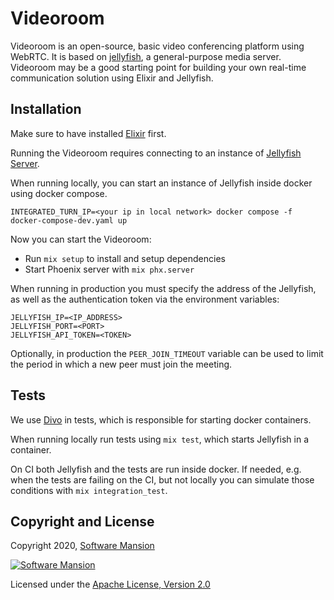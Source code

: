 # Videoroom

Videoroom is an open-source, basic video conferencing platform using WebRTC.
It is based on [jellyfish](https://github.com/jellyfish-dev/jellyfish), a general-purpose media server.
Videoroom may be a good starting point for building your own real-time communication solution using Elixir and Jellyfish.

## Installation

Make sure to have installed [Elixir](https://elixir-lang.org/install.html) first.

Running the Videoroom requires connecting to an instance of [Jellyfish Server](https://github.com/jellyfish-dev/jellyfish).

When running locally, you can start an instance of Jellyfish inside docker using docker compose.

```
INTEGRATED_TURN_IP=<your ip in local network> docker compose -f docker-compose-dev.yaml up
```

Now you can start the Videoroom:

- Run `mix setup` to install and setup dependencies
- Start Phoenix server with `mix phx.server`

When running in production you must specify the address of the Jellyfish, as well as the authentication token via the environment variables:

```
JELLYFISH_IP=<IP_ADDRESS>
JELLYFISH_PORT=<PORT>
JELLYFISH_API_TOKEN=<TOKEN>
```

Optionally, in production the `PEER_JOIN_TIMEOUT` variable can be used to limit the
period in which a new peer must join the meeting.

## Tests

We use [Divo](https://hexdocs.pm/divo/readme.html) in tests, which is responsible for starting docker containers.

When running locally run tests using `mix test`, which starts Jellyfish in a container.

On CI both Jellyfish and the tests are run inside docker. If needed, e.g. when the tests are failing on the CI, but not locally you can simulate those conditions with `mix integration_test`.

## Copyright and License

Copyright 2020, [Software Mansion](https://swmansion.com/?utm_source=git&utm_medium=readme&utm_campaign=membrane_template_plugin)

[![Software Mansion](https://logo.swmansion.com/logo?color=white&variant=desktop&width=200&tag=membrane-github)](https://swmansion.com/?utm_source=git&utm_medium=readme&utm_campaign=membrane_template_plugin)

Licensed under the [Apache License, Version 2.0](LICENSE)
